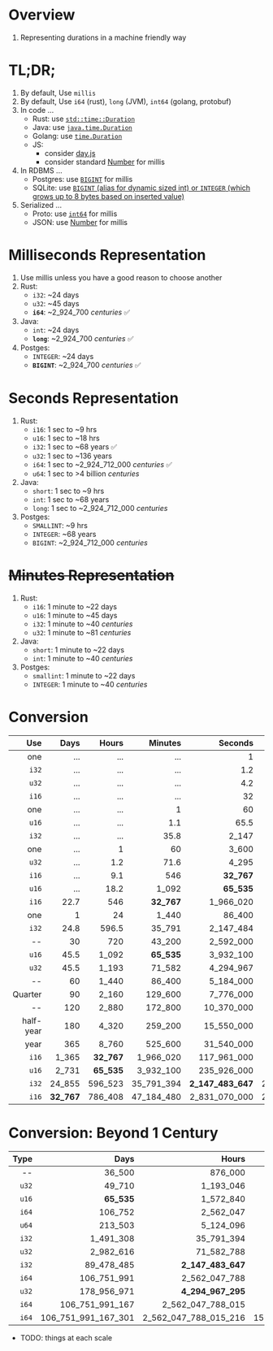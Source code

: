 # Overview
1. Representing durations in a machine friendly way


# TL;DR;
1. By default, Use `millis`
1. By default, Use `i64` (rust), `long` (JVM), `int64` (golang, protobuf)
1. In code ...
    - Rust: use [`std::time::Duration`](https://doc.rust-lang.org/std/time/struct.Duration.html)
    - Java: use [`java.time.Duration`](https://docs.oracle.com/en%2Fjava%2Fjavase%2F21%2Fdocs%2Fapi%2F%2F/java.base/java/time/Duration.html)
    - Golang: use [`time.Duration`](https://pkg.go.dev/time#Duration)
    - JS:
        - consider [day.js](https://day.js.org/docs/en/durations/durations)
        - consider standard [Number](https://developer.mozilla.org/en-US/docs/Web/JavaScript/Reference/Global_Objects/Number) for millis
1. In RDBMS ...
    - Postgres: use [`BIGINT`](https://www.postgresql.org/docs/current/datatype-numeric.html) for millis
    - SQLite: use [`BIGINT` (alias for dynamic sized int) or `INTEGER` (which grows up to 8 bytes based on inserted value)](https://www.sqlite.org/datatype3.html)
1. Serialized ...
    - Proto: use [`int64`](https://protobuf.dev/programming-guides/proto3/#scalar) for millis
    - JSON: use [Number](https://developer.mozilla.org/en-US/docs/Web/JavaScript/Reference/Global_Objects/Number) for millis


# Milliseconds Representation
1. Use millis unless you have a good reason to choose another
1. Rust:
    - `i32`: ~24 days
    - `u32`: ~45 days
    - **`i64`**: ~2_924_700  *centuries* ✅
1. Java:
    - `int`: ~24 days
    - **`long`**: ~2_924_700  *centuries* ✅
1. Postges:
    - `INTEGER`: ~24 days
    - **`BIGINT`**: ~2_924_700  *centuries* ✅


# Seconds Representation
1. Rust:
    - `i16`: 1 sec to ~9 hrs
    - `u16`: 1 sec to ~18 hrs
    - `i32`: 1 sec to ~68 years ✅
    - `u32`: 1 sec to ~136 years
    - `i64`: 1 sec to ~2_924_712_000 *centuries* ✅
    - `u64`: 1 sec to >4 billion *centuries*
1. Java:
    - `short`: 1 sec to ~9 hrs
    - `int`: 1 sec to ~68 years
    - `long`: 1 sec to ~2_924_712_000 *centuries*
1. Postges:
    - `SMALLINT`: ~9 hrs
    - `INTEGER`: ~68 years
    - `BIGINT`: ~2_924_712_000 *centuries*


# ~~Minutes Representation~~
1. Rust:
    - `i16`: 1 minute to ~22 days
    - `u16`: 1 minute to ~45 days
    - `i32`: 1 minute to ~40 *centuries*
    - `u32`: 1 minute to ~81 *centuries*
1. Java:
    - `short`: 1 minute to ~22 days
    - `int`: 1 minute to ~40 *centuries*
1. Postges:
    - `smallint`: 1 minute to ~22 days
    - `INTEGER`: 1 minute to ~40 *centuries*


# Conversion
|Use|Days|Hours|Minutes|Seconds|Millis|Micros|Nanos|
|---:| ---:| ---:| ---:| ---:| ---:| ---:| ---:|
|one|...|...|...|1|1_000|1_000_000|1_000_000_000|
|`i32`|...|...|...|1.2|2_147|2_147_484|**2_147_483_647**|
|`u32`|...|...|...|4.2|4_295|4_294_967|**4_294_967_295**|
|`i16`|...|...|...|32|**32_767**|32_767_000|32_767_000_000|
|one|...|...|1|60|60_000|60_000_000|60_000_000_000|
|`u16`|...|...|1.1|65.5|**65_535**|65_535_000|65_535_000_000|
|`i32`|...|...|35.8|2_147|2_147_484|**2_147_483_647**|2_147_483_647_000|
|one|...|1|60|3_600|3_600_000|3_600_000_000|...|
|`u32`|...|1.2|71.6|4_295|4_294_967|**4_294_967_295**|...|
|`i16`|...|9.1|546|**32_767**|32_767_000|32_767_000_000|...|
|`u16`|...|18.2|1_092|**65_535**|65_535_000|65_535_000_000|...|
|`i16`|22.7|546|**32_767**|1_966_020|1_966_020_000|...|...|
|one|1|24|1_440|86_400|86_400_000|86_400_000_000|...|
|`i32`|24.8|596.5|35_791|2_147_484|**2_147_483_647**|2_147_483_647_000|...|
|--|30|720|43_200|2_592_000|2_592_000_000|...|...|
|`u16`|45.5|1_092|**65_535**|3_932_100|3_932_100_000|3_932_100_000_000|...|
|`u32`|45.5|1_193|71_582|4_294_967|**4_294_967_295**|4_294_967_295_000|...|
|--|60|1_440|86_400|5_184_000|5_184_000_000|...|...|
|Quarter|90|2_160|129_600|7_776_000|7_776_000_000|...|...|
|--|120|2_880|172_800|10_370_000|10_370_000_000|...|...|
|half-year|180|4_320|259_200|15_550_000|15_550_000_000|...|...|
|year|365|8_760|525_600|31_540_000|31_540_000_000|...|...|
|`i16`|1_365|**32_767**|1_966_020|117_961_000|117_961_000_000|...|...|
|`u16`|2_731|**65_535**|3_932_100|235_926_000|235_926_000_000|...|...|
|`i32`|24_855|596_523|35_791_394|**2_147_483_647**|2_147_483_647_000|...|...|
|`i16`|**32_767**|786_408|47_184_480|2_831_070_000|2_831_070_000_000|...|...|


# Conversion: Beyond 1 Century
|Type|Days|Hours|Minutes|Seconds|Millis|Micros|Nanos|
|---:| ---:| ---:| ---:| ---:| ---:| ---:| ---:|
|--|36_500|876_000|52_560_000|3_153_600_000|3_153_600_000_000|...|...|
|`u32`|49_710|1_193_046|71_582_788|**4_294_967_295**|4_294_967_295_000|...|...|
|`u16`|**65_535**|1_572_840|94_370_400|5_662_220_000|...|...|...|
|`i64`|106_752|2_562_047|153_722_867|9_223_372_036|9_223_372_036_855|9_223_372_036_854_776|**9_223_372_036_854_775_807**|
|`u64`|213_503|5_124_096|307_445_735|18_446_744_074|18_446_744_074_000|...|**18_446_744_073_709_551_615**|
|`i32`|1_491_308|35_791_394|**2_147_483_647**|128_849_018_820|128_849_018_820_000|...|...|
|`u32`|2_982_616|71_582_788|**4_294_967_295**|257_698_037_700|257_698_037_700_000|...|...|
|`i32`|89_478_485|**2_147_483_647**|128_849_018_820|...|...|...|...|
|`i64`|106_751_991|2_562_047_788|153_722_867_281|...|...|**9_223_372_036_854_775_807**|...|
|`u32`|178_956_971|**4_294_967_295**|257_698_037_700|...|...|...|...|
|`i64`|106_751_991_167|2_562_047_788_015|153_722_867_280_913|9_223_372_036_854_776|**9_223_372_036_854_775_807**|...|...|
|`i64`|106_751_991_167_301|2_562_047_788_015_216|153_722_867_280_912_930|**9_223_372_036_854_775_807**|...|...|...|

- TODO: things at each scale
